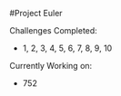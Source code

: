 #Project Euler

Challenges Completed: 
- 1, 2, 3, 4, 5, 6, 7, 8, 9, 10

Currently Working on:
- 752
